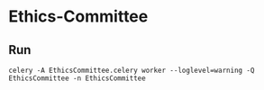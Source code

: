 # Ethics-Committee

## Run
```
celery -A EthicsCommittee.celery worker --loglevel=warning -Q EthicsCommittee -n EthicsCommittee
```
